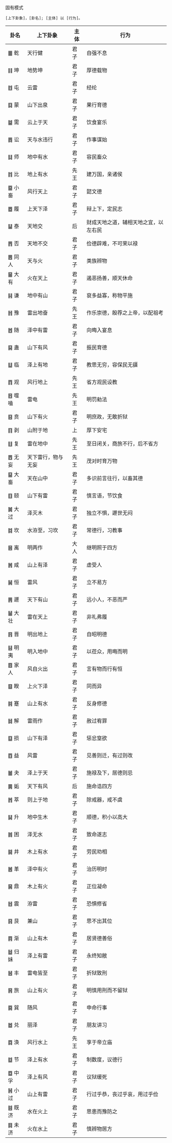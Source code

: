 固有模式

```
[上下卦象]，[卦名]; [主体] 以 [行为]。
```

卦名 | 上下卦象 | 主体 | 行为 
---|---|---|---
䷀ 乾 | 天行健 | 君子 | 自强不息
䷁ 坤 | 地势坤 | 君子 | 厚德载物
䷂ 屯 | 云雷 | 君子 | 经纶
䷃ 蒙 | 山下出泉 | 君子 | 果行育德
䷄ 需 | 云上于天 | 君子 | 饮食宴乐
䷅ 讼 | 天与水违行 | 君子 | 作事谋始
䷆ 师 | 地中有水 | 君子 | 容民畜众
䷇ 比 | 地上有水 | 先王 | 建万国，亲诸侯
䷈ 小畜 | 风行天上 | 君子 | 懿文德
䷉ 履 | 上天下泽 | 君子 | 辩上下，定民志
䷊ 泰 | 天地交 | 后 | 财成天地之道，辅相天地之宜，以左右民
䷋ 否 | 天地不交 | 君子 | 俭德辟难，不可荣以禄
䷌ 同人 | 天与火 | 君子 | 类族辨物
䷍ 大有 | 火在天上 | 君子 | 遏恶扬善，顺天休命
䷎ 谦 | 地中有山 | 君子 | 裒多益寡，称物平施
䷏ 豫 | 雷出地奋 | 先王 | 作乐崇德，殷荐之上帝，以配祖考
䷐ 随 | 泽中有雷 | 君子 | 向晦入宴息
䷑ 蛊 | 山下有风 | 君子 | 振民育德
䷒ 临 | 泽上有地 | 君子 | 教思无穷，容保民无疆
䷓ 观 | 风行地上 | 先王 | 省方观民设教
 ䷔ 噬嗑 | 雷电 | 先王 | 明罚勑法
䷕ 贲 | 山下有火 | 君子 | 明庶政，无敢折狱
䷖ 剥 | 山附于地 | 上 | 厚下安宅
䷗ 复 | 雷在地中 | 先王 | 至日闭关，商旅不行，后不省方
䷘ 无妄 | 天下雷行，物与无妄 | 先王 | 茂对时育万物
䷙ 大畜 | 天在山中 | 君子 | 多识前言往行，以畜其德
䷚ 颐 | 山下有雷 | 君子 | 慎言语，节饮食
䷛ 大过 | 泽灭木 | 君子 | 独立不惧，遯世无闷
䷜ 坎 | 水洊至，习坎 | 君子 | 常德行，习教事
䷝ 离 | 明两作 | 大人 | 继明照于四方
䷞ 咸 | 山上有泽 | 君子 | 虚受人
䷟ 恒 | 雷风 | 君子 | 立不易方
䷠ 遯 | 天下有山 | 君子 | 远小人，不恶而严
䷡ 大壮 | 雷在天上 | 君子 | 非礼弗履
䷢ 晋 | 明出地上 | 君子 | 自昭明德
䷣ 明夷 | 明入地中 | 君子 | 以莅众，用晦而明
䷤ 家人 | 风自火出 | 君子 | 言有物而行有恒
䷥ 睽 | 上火下泽 | 君子 | 同而异
䷦ 蹇 | 山上有水 | 君子 | 反身修德
䷧ 解 | 雷雨作 | 君子 | 赦过宥罪
䷨ 损 | 山下有泽 | 君子 | 惩忿窒欲
䷩ 益 | 风雷 | 君子 | 见善则迁，有过则改
䷪ 夬 | 泽上于天 | 君子 | 施禄及下，居德则忌
䷫ 姤 | 天下有风 | 后 | 施命诰四方
䷬ 萃 | 则上于地 | 君子 | 除戒器，戒不虞
䷭ 升 | 地中生木 | 君子 | 顺德，积小以高大
䷮ 困 | 泽无水 | 君子 | 致命遂志
䷯ 井 | 木上有水 | 君子 | 劳民劝相
䷰ 革 | 泽中有火 | 君子 | 治历明时
䷱ 鼎 | 木上有火 | 君子 | 正位凝命
䷲ 震 | 洊雷 | 君子 | 恐惧修省
䷳ 艮 | 兼山 | 君子 | 思不出其位
䷴ 渐 | 山上有木 | 君子 | 居贤德善俗
䷵ 归妹 | 泽上有雷 | 君子 | 永终知敝
䷶ 丰 | 雷电皆至 | 君子 | 折狱致刑
䷷ 旅 | 山上有火 | 君子 | 明慎用刑而不留狱
䷸ 巽 | 随风 | 君子 | 申命行事
䷹ 兑 | 丽泽 | 君子 | 朋友讲习
䷺ 涣 | 风行水上 | 先王 | 享于帝立庙
䷻ 节 | 泽上有水 | 君子 | 制数度，议德行
䷼ 中孚 | 泽上有风 | 君子 | 议狱缓死
䷽ 小过 | 山上有雷 | 君子 | 行过乎恭，丧过乎哀，用过乎俭
䷾ 既济 | 水在火上 | 君子 | 思患而豫防之
䷿ 未济 | 火在水上 | 君子 | 慎辨物居方


